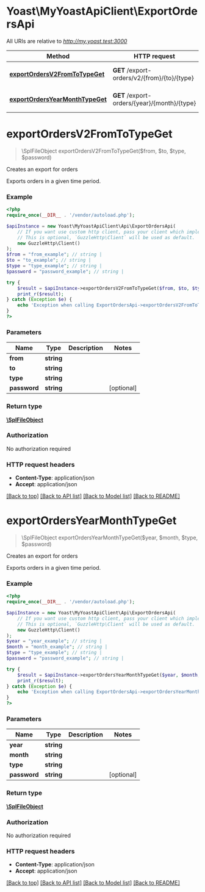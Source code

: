 # Yoast\MyYoastApiClient\ExportOrdersApi

All URIs are relative to *http://my.yoast.test:3000*

Method | HTTP request | Description
------------- | ------------- | -------------
[**exportOrdersV2FromToTypeGet**](ExportOrdersApi.md#exportOrdersV2FromToTypeGet) | **GET** /export-orders/v2/{from}/{to}/{type} | Creates an export for orders
[**exportOrdersYearMonthTypeGet**](ExportOrdersApi.md#exportOrdersYearMonthTypeGet) | **GET** /export-orders/{year}/{month}/{type} | Creates an export for orders


# **exportOrdersV2FromToTypeGet**
> \SplFileObject exportOrdersV2FromToTypeGet($from, $to, $type, $password)

Creates an export for orders

Exports orders in a given time period.

### Example
```php
<?php
require_once(__DIR__ . '/vendor/autoload.php');

$apiInstance = new Yoast\MyYoastApiClient\Api\ExportOrdersApi(
    // If you want use custom http client, pass your client which implements `GuzzleHttp\ClientInterface`.
    // This is optional, `GuzzleHttp\Client` will be used as default.
    new GuzzleHttp\Client()
);
$from = "from_example"; // string | 
$to = "to_example"; // string | 
$type = "type_example"; // string | 
$password = "password_example"; // string | 

try {
    $result = $apiInstance->exportOrdersV2FromToTypeGet($from, $to, $type, $password);
    print_r($result);
} catch (Exception $e) {
    echo 'Exception when calling ExportOrdersApi->exportOrdersV2FromToTypeGet: ', $e->getMessage(), PHP_EOL;
}
?>
```

### Parameters

Name | Type | Description  | Notes
------------- | ------------- | ------------- | -------------
 **from** | **string**|  |
 **to** | **string**|  |
 **type** | **string**|  |
 **password** | **string**|  | [optional]

### Return type

[**\SplFileObject**](../Model/\SplFileObject.md)

### Authorization

No authorization required

### HTTP request headers

 - **Content-Type**: application/json
 - **Accept**: application/json

[[Back to top]](#) [[Back to API list]](../../README.md#documentation-for-api-endpoints) [[Back to Model list]](../../README.md#documentation-for-models) [[Back to README]](../../README.md)

# **exportOrdersYearMonthTypeGet**
> \SplFileObject exportOrdersYearMonthTypeGet($year, $month, $type, $password)

Creates an export for orders

Exports orders in a given time period.

### Example
```php
<?php
require_once(__DIR__ . '/vendor/autoload.php');

$apiInstance = new Yoast\MyYoastApiClient\Api\ExportOrdersApi(
    // If you want use custom http client, pass your client which implements `GuzzleHttp\ClientInterface`.
    // This is optional, `GuzzleHttp\Client` will be used as default.
    new GuzzleHttp\Client()
);
$year = "year_example"; // string | 
$month = "month_example"; // string | 
$type = "type_example"; // string | 
$password = "password_example"; // string | 

try {
    $result = $apiInstance->exportOrdersYearMonthTypeGet($year, $month, $type, $password);
    print_r($result);
} catch (Exception $e) {
    echo 'Exception when calling ExportOrdersApi->exportOrdersYearMonthTypeGet: ', $e->getMessage(), PHP_EOL;
}
?>
```

### Parameters

Name | Type | Description  | Notes
------------- | ------------- | ------------- | -------------
 **year** | **string**|  |
 **month** | **string**|  |
 **type** | **string**|  |
 **password** | **string**|  | [optional]

### Return type

[**\SplFileObject**](../Model/\SplFileObject.md)

### Authorization

No authorization required

### HTTP request headers

 - **Content-Type**: application/json
 - **Accept**: application/json

[[Back to top]](#) [[Back to API list]](../../README.md#documentation-for-api-endpoints) [[Back to Model list]](../../README.md#documentation-for-models) [[Back to README]](../../README.md)


